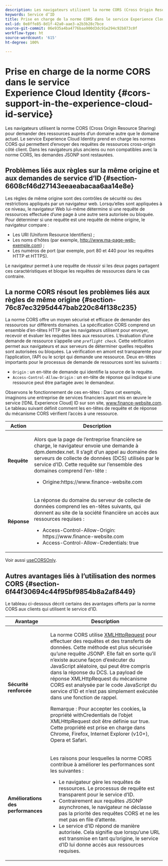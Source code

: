 ```yaml
---
description: Les navigateurs utilisent la norme CORS (Cross Origin Resource Sharing) pour demander des ressources auprès d’un domaine autre que le domaine actuel. Le service Experience Cloud Identity prend en charge les normes CORS qui permettent d’envoyer des requêtes de ressources cross-origin côté client. Dans les navigateurs plus anciens ou non compatibles avec la norme CORS, les demandes JSONP sont restaurées.
keywords: Service d’ID
title: Prise en charge de la norme CORS dans le service Experience Cloud Identity
exl-id: 0e8ffe85-8d1f-42a0-aae3-a2b3b28c7bce
source-git-commit: 06e935a4ba4776baa900d3dc91e294c92b873c0f
workflow-type: ht
source-wordcount: '615'
ht-degree: 100%

---
```


# Prise en charge de la norme CORS dans le service Experience Cloud Identity {#cors-support-in-the-experience-cloud-id-service}

Les navigateurs utilisent la norme CORS (Cross Origin Resource Sharing) pour demander des ressources auprès d’un domaine autre que le domaine actuel. Le service Experience Cloud Identity prend en charge les normes CORS qui permettent d’envoyer des requêtes de ressources cross-origin côté client. Dans les navigateurs plus anciens ou non compatibles avec la norme CORS, les demandes JSONP sont restaurées.

## Problèmes liés aux règles sur la même origine et aux demandes de service d’ID {#section-6608cf46d27143eeaeabacaa6aa14e8e}

Les règles de même origine sont des contrôles de sécurité ou des restrictions appliqués par un navigateur web. Lorsqu’elles sont appliquées à ce niveau, le navigateur Web lui-même détermine si une requête de ressources effectuée d’une page à une autre sera autorisée ou bloquée. Pour déterminer si une requête est une requête de même origine, le navigateur compare :

* Les URI (Uniform Resource Identifiers) ;
* Les noms d’hôtes (par exemple, http://www.ma-page-web-exemple.com) ;
* Les numéros de port (par exemple, port 80 et 440 pour les requêtes HTTP et HTTPS).

Le navigateur permet à une requête de réussir si les deux pages partagent ces caractéristiques et bloque les requêtes de ressources dans le cas contraire.

## La norme CORS résout les problèmes liés aux règles de même origine {#section-76c87ec3295d447bab220c84f138c235}

La norme CORS offre un moyen sécurisé et efficace de demander des ressources sur différents domaines. La spécification CORS comprend un ensemble d’en-têtes HTTP que les navigateurs utilisent pour envoyer, recevoir et évaluer les requêtes liées aux ressources. L’évaluation d’une demande de ressource s’appelle une *`preflight check`*. Cette vérification permet aux navigateurs et aux serveurs de déterminer quelles requêtes sont autorisées ou bloquées. La vérification en amont est transparente pour l’application, l’API ou le script qui demande une ressource. Deux en-têtes importants pour le processus de demande de ressources sont les suivants :

* `Origin` : un en-tête de demande qui identifie la source de la requête.
* `Access-Control-Allow-Origin` : un en-tête de réponse qui indique si une ressource peut être partagée avec le demandeur.

Observons le fonctionnement de ces en-têtes : Dans cet exemple, imaginons une entreprise de services financiers ayant mis en œuvre le service [!DNL Experience Cloud] ID sur son site, www.finance-website.com. Le tableau suivant définit comment les en-têtes de requête et de réponse du mécanisme CORS vérifient l’accès à une ressource.

<table id="table_B004ACF52B5A4D33B1DCF7EA77BE4E6D"> 
 <thead> 
  <tr> 
   <th colname="col1" class="entry"> Action </th> 
   <th colname="col2" class="entry"> Description </th> 
  </tr> 
 </thead>
 <tbody> 
  <tr> 
   <td colname="col1"> <p> <b>Requête</b> </p> </td> 
   <td colname="col2"> <p>Alors que la page de l’entreprise financière se charge, le navigateur envoie une demande à <span class="codeph">dpm.demdex.net</span>. Il s’agit d’un appel au domaine des serveurs de collecte de données (DCS) utilisés par le service d’ID. Cette requête sur l’ensemble des domaines comprend l’en-tête : </p> <p> 
     <ul class="simplelist"> 
      <li> <span class="codeph"> Origine:https://www.finance-website.com</span> </li> 
     </ul> </p> </td> 
  </tr> 
  <tr> 
   <td colname="col1"> <p> <b>Réponse</b> </p> </td> 
   <td colname="col2"> <p>La réponse du domaine du serveur de collecte de données comprend les en-têtes suivants, qui donnent au site de la société financière un accès aux ressources requises : </p> <p> 
     <ul class="simplelist"> 
      <li> <span class="codeph"> Access-Control-Allow-Origin: https://www.finance-website.com</span> </li> 
      <li> <span class="codeph"> Access-Control-Allow-Credentials: true</span> </li> 
     </ul> </p> </td> 
  </tr> 
 </tbody> 
</table>

Voir aussi [useCORSOnly](../library/function-vars/use-cors-only.md#reference-8a9a143d838b48d6b23329b84b13e1fa).

## Autres avantages liés à l’utilisation des normes CORS {#section-6f44f30694c44f95bf9854b8a2af8449}

Le tableau ci-dessous décrit certains des avantages offerts par la norme CORS aux clients qui utilisent le service d’ID.

<table id="table_AEB51A263D454F90B66E8C8D0513CF79"> 
 <thead> 
  <tr> 
   <th colname="col1" class="entry"> Avantage </th> 
   <th colname="col2" class="entry"> Description </th> 
  </tr>
 </thead>
 <tbody> 
  <tr> 
   <td colname="col1"> <p><b>Sécurité renforcée</b> </p> </td> 
   <td colname="col2"> <p>La norme CORS utilise <a href="https://developer.mozilla.org/fr-FR/docs/Web/API/XMLHttpRequest" format="https" scope="external"> XMLHttpRequest</a> pour effectuer des requêtes et des transferts de données. Cette méthode est plus sécurisée qu’une requête JSONP. Elle fait en sorte qu’il n’existe aucune façon d’exécuter du JavaScript aléatoire, qui peut être compris dans la réponse du DCS. La payload de réponse XMLHttpRequest du mécanisme CORS est analysée par le code JavaScript du service d’ID et n’est pas simplement exécutée dans une fonction de rappel. </p> <p> <p>Remarque : Pour accepter les cookies, la propriété <span class="codeph">withCredentials</span> de l’objet <span class="codeph">XMLHttpRequest</span> doit être définie sur <span class="codeph">true</span>. Cette propriété est prise en charge dans Chrome, Firefox, Internet Explorer (v10+), Opera et Safari. </p> </p> </td> 
  </tr> 
  <tr> 
   <td colname="col1"> <p><b>Améliorations des performances</b> </p> </td> 
   <td colname="col2"> <p>Les raisons pour lesquelles la norme CORS contribue à améliorer les performances sont les suivantes : </p> 
    <ul id="ul_EC3A178003A94D70883B914050D7C464"> 
     <li id="li_F8B44352BFBB46CDBD07AE40B9F2D0EC">Le navigateur gère les requêtes de ressources. Le processus de requête est transparent pour le service d’ID. </li> 
     <li id="li_C63E43A4CAB84210AB6A39100E5864BE">Contrairement aux requêtes JSONP asynchrones, le navigateur ne déclasse pas la priorité des requêtes CORS et ne les met pas en file d’attente. </li> 
     <li id="li_1A2A15F591B84D1BAED3CFAB391EEBEC">Le service d’ID répond de manière autorisée. Cela signifie que lorsqu’une URL est transmise en tant qu’<span class="codeph">origine</span>, le service d’ID lui donne accès aux ressources requises. </li> 
    </ul> </td> 
  </tr> 
 </tbody> 
</table>
